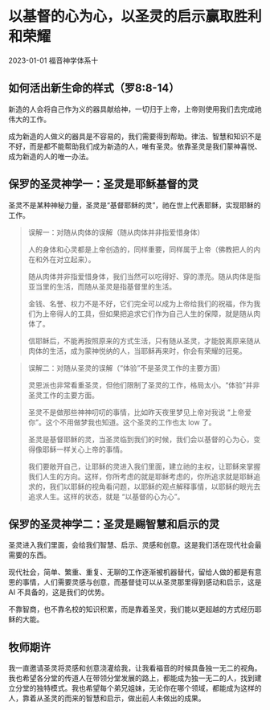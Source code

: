 # 以基督的心为心，以圣灵的启示赢取胜利和荣耀

2023-01-01 福音神学体系十

## 如何活出新生命的样式（罗8:8-14）

新造的人会将自己作为义的器具献给神，一切归于上帝，上帝则使用我们去完成祂伟大的工作。

成为新造的人做义的器具是不容易的，我们需要得到帮助。律法、智慧和知识不是不好，而是都不能帮助我们成为新造的人，唯有圣灵。依靠圣灵是我们蒙神喜悦、成为新造的人的唯一办法。

## 保罗的圣灵神学一：圣灵是耶稣基督的灵

圣灵不是某种神秘力量，圣灵是“基督耶稣的灵”，祂在世上代表耶稣，实现耶稣的工作。

>  误解一：对随从肉体的误解（随从肉体并非指爱惜身体）
>
>  人的身体和心灵都是上帝创造的，同样重要，同样属于上帝（佛教把人的内在和外在对立起来）。
>
>  随从肉体并非指爱惜身体，我们当然可以吃得好、穿的漂亮。随从肉体是指亚当里的生活，而随从圣灵是指基督里的生活。
>
>  金钱、名誉、权力不是不好，它们完全可以成为上帝给我们的祝福，作为我们为上帝得人的工具，但如果把追求它们作为自己人生的保障，就是随从肉体了。
>
>  信耶稣后，不能再按照原来的方式生活，只有随从圣灵，才能脱离原来随从肉体的生活，成为蒙神悦纳的人，当耶稣再来时，你会有荣耀的冠冕。

>  误解二：对随从圣灵的误解（“体验”不是圣灵工作的主要方面）
>
>  灵恩派也非常看重圣灵，但他们限制了圣灵的工作，格局太小。“体验”并非圣灵工作的主要方面。
>
>  圣灵不是做那些神神叨叨的事情，比如昨天夜里梦见上帝对我说 “上帝爱你”。这个不用做梦我也知道。这个圣灵的工作也太 low 了。
>
>  圣灵是基督耶稣的灵，当圣灵临到我们的时候，我们会以基督的心为心，变得像耶稣一样关心上帝的事情。
>
>  我们要敞开自己，让耶稣的灵进入我们里面，建立祂的主权，让耶稣来掌握我们人生的方向。这样，你所考虑的就是耶稣考虑的，你所追求就是耶稣追求的，我们以耶稣的视角看问题，以耶稣的观点解释事情，以耶稣的眼光去追求人生。这样的状态，就是 “以基督的心为心”。

## 保罗的圣灵神学二：圣灵是赐智慧和启示的灵

圣灵进入我们里面，会给我们智慧、启示、灵感和创意。这是我们活在现代社会最需要的东西。

现代社会，简单、繁重、重复、无聊的工作逐渐被机器替代，留给人做的都是有意思的事情，人们需要灵感与创意，而基督徒可以从圣灵那里得到感动和启示，这是 AI 不具备的，这是我们的优势。

不靠智商，也不靠名校的知识积累，而是靠着圣灵，我们能以更超越的方式经历耶稣的大能。

## 牧师期许

我一直邀请圣灵将灵感和创意浇灌给我，让我看福音的时候具备独一无二的视角。我也希望各分堂的传道人在带领分堂发展的路上，都能成为独一无二的人，找到建立分堂的独特模式。我也希望每个弟兄姐妹，无论你在哪个领域，都能成为这样的人，靠着从圣灵的而来的智慧和启示，做出前人未做出的成果。